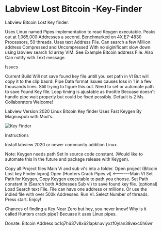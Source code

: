 # Labview Lost Bitcoin -Key-Finder
 Labview Bitcoin Lost Key finder.

Uses Linux named Pipes implementation to read Keygen executable. Peaks out at 1,065,000 Addresses a second.
Benchmarked on 4X E7-4830 Processors, 50 threads. Uses text Address File.
Can search a few Million address Compressed and Uncompressed With no siginificant slow down using labview search 1d array VIM. 
See Example Bitcoin address File. Also Can notify with Text message. 

Issues

 Current Build Will not save found key file untill you set path in VI But will copy it to the clip baord. 
 Pipe Data format issues causes loss in 1 in a few thousands lines. Still trying to figure this out. 
 Need to set or automate path to save Found Key file. Loop timing is ajustable as throttle
 Becuase doesn't handle pipe wait properly but could be fixed possibly. Default is 2 Ms.
 Collaborators Welcome!

Labview Version 2020 Linux Bitcoin Key finder
Uses Fast Keygen By Magnuspub with Mod's. 




![Key Finder](https://user-images.githubusercontent.com/36019554/180500126-c5626ea6-956f-4d81-bfd4-71770173cb0f.jpg)





Instructions 

Install labview 2020 or newer community addition Linux. 

Note: Keygen needs path Set In source code constant. (Would like to automate this In the future and package release with Keygen).

Copy all Project files Main Vi and sub vi's into a folder.
Open project (Bitcoin Lost key Finder.lvproj)
Open (Hunters Crack Pipes.vi) <------Main VI
Set Path for Keygen, Copy Keygen executable to path you choose.
Set Path constant in (Search both Addresses Sub vi) to save found key file. (optional)
Load Search text File. File can have one address or millions. Or use the indled file with over 500k Addresses. 
Run VI. 
Select Number of threads. 
Press start. Enjoy! 

Chances of finding a Key Near Zero but hey, you never know! 
Why is it called Hunters crack pipe? Becuase it uses Linux pipes.

Donate: Bitcoin Address  bc1q7h637v8x62lapknuvlyxzf0ylan38vexc0h6wr


